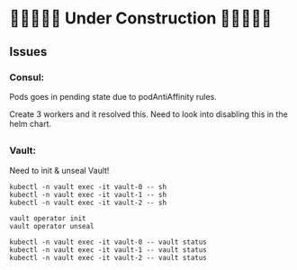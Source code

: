 # 🚧🚧🚧🚧🚧 Under Construction 🚧🚧🚧🚧🚧

## Issues

### Consul: 

Pods goes in pending state due to podAntiAffinity rules.

Create 3 workers and it resolved this. Need to look into disabling this in the helm chart.

##

### Vault:

Need to init & unseal Vault!

```
kubectl -n vault exec -it vault-0 -- sh
kubectl -n vault exec -it vault-1 -- sh
kubectl -n vault exec -it vault-2 -- sh

vault operator init
vault operator unseal

kubectl -n vault exec -it vault-0 -- vault status
kubectl -n vault exec -it vault-1 -- vault status
kubectl -n vault exec -it vault-2 -- vault status
```

##

